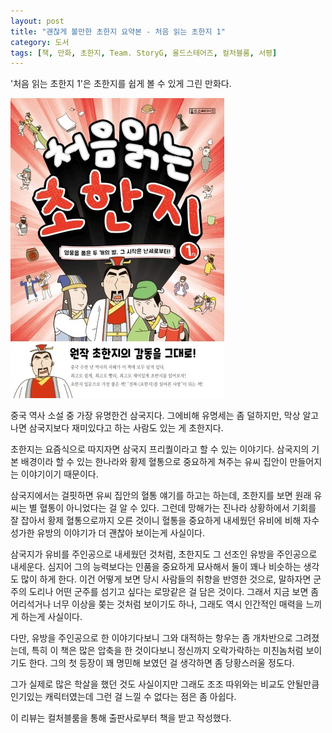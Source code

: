 ```yaml
---
layout: post
title: "괜찮게 볼만한 초한지 요약본 - 처음 읽는 초한지 1"
category: 도서
tags: [책, 만화, 초한지, Team. StoryG, 올드스테어즈, 컬처블룸, 서평]
---
```


'처음 읽는 초한지 1'은
초한지를 쉽게 볼 수 있게 그린 만화다.

![표지](/images/book/chohanji-for-the-first-time-1-comic-book-h480.jpg)

중국 역사 소설 중 가장 유명한건 삼국지다.
그에비해 유명세는 좀 덜하지만,
막상 알고나면 삼국지보다 재미있다고 하는 사람도 있는 게 초한지다.

초한지는 요즘식으로 따지자면 삼국지 프리퀄이라고 할 수 있는 이야기다.
삼국지의 기본 배경이라 할 수 있는 한나라와 황제 혈통으로 중요하게 쳐주는 유씨 집안이 만들어지는 이야기이기 때문이다.

삼국지에서는 걸핏하면 유씨 집안의 혈통 얘기를 하고는 하는데,
초한지를 보면 원래 유씨는 별 혈통이 아니었다는 걸 알 수 있다.
그런데 망해가는 진나라 상황하에서 기회를 잘 잡아서 황제 혈통으로까지 오른 것이니
혈통을 중요하게 내세웠던 유비에 비해 자수성가한 유방의 이야기가 더 괜찮아 보이는게 사실이다.

삼국지가 유비를 주인공으로 내세웠던 것처럼,
초한지도 그 선조인 유방을 주인공으로 내세운다.
심지어 그의 능력보다는 인품을 중요하게 묘사해서
둘이 꽤나 비슷하는 생각도 많이 하게 한다.
이건 어떻게 보면 당시 사람들의 취향을 반영한 것으로,
말하자면 군주의 도리나 어떤 군주를 섬기고 싶다는 로망같은 걸 담은 것이다.
그래서 지금 보면 좀 어리석거나 너무 이상을 쫒는 것처럼 보이기도 하나,
그래도 역시 인간적인 매력을 느끼게 하는게 사실이다.

다만, 유방을 주인공으로 한 이야기다보니
그와 대적하는 항우는 좀 개차반으로 그려졌는데,
특히 이 책은 많은 압축을 한 것이다보니
정신까지 오락가락하는 미친놈처럼 보이기도 한다.
그의 첫 등장이 꽤 명민해 보였던 걸 생각하면 좀 당황스러울 정도다.

그가 실제로 많은 학살을 했던 것도 사실이지만
그래도 조조 따위와는 비교도 안될만큼 인기있는 캐릭터였는데
그런 걸 느낄 수 없다는 점은 좀 아쉽다.



<div class="im im-info">
이 리뷰는 컬처블룸을 통해 출판사로부터 책을 받고 작성했다.
</div>

